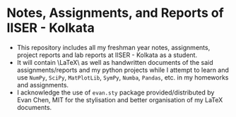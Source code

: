 # Notes, Assignments, and Reports of IISER - Kolkata

- This repository includes all my freshman year notes, assignments, project reports and lab reports at IISER - Kolkata as a student.
- It will contain \LaTeX\ as well as handwritten documents of the said assignments/reports and my python projects while I attempt to learn and use `NumPy`, `SciPy`, `MatPlotLib`, `SymPy`, `Numba`, `Pandas`, etc. in my homeworks and assignments.
- I acknowledge the use of `evan.sty` package provided/distributed by Evan Chen, MIT for the stylisation and better organisation of my LaTeX documents.
